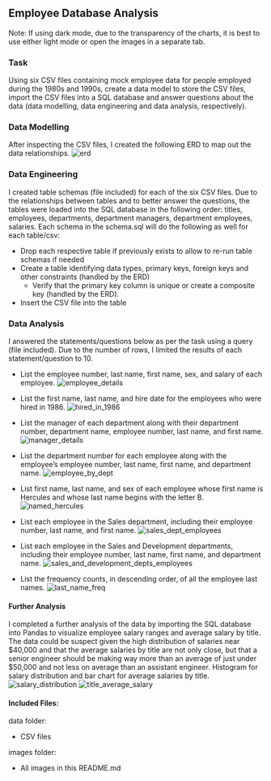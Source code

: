 ## Employee Database Analysis

Note: If using dark mode, due to the transparency of the charts, it is best to use either light mode or open the images in a separate tab. 

### Task
Using six CSV files containing mock employee data for people employed during the 1980s and 1990s, create a data model to store the CSV files, import the CSV files into a SQL database and answer questions about the data (data modelling, data engineering and data analysis, respectively). 

### Data Modelling
After inspecting the CSV files, I created the following ERD to map out the data relationships.
![erd](https://user-images.githubusercontent.com/104914008/184976866-f2d4a003-456e-4aae-be8c-d29b4d4163f0.png)

### Data Engineering
I created table schemas (file included) for each of the six CSV files. Due to the relationships between tables and to better answer the questions, the tables were loaded into the SQL database in the following order: titles, employees, departments, department managers, department employees, salaries. Each schema in the schema.sql will do the following as well for each table/csv: 
* Drop each respective table if previously exists to allow to re-run table schemas if needed
* Create a table identifying data types, primary keys, foreign keys and other constraints (handled by the ERD)
  * Verify that the primary key column is unique or create a composite key (handled by the ERD).
* Insert the CSV file into the table

### Data Analysis
I answered the statements/questions below as per the task using a query (file included). Due to the number of rows, I limited the results of each statement/question to 10.

* List the employee number, last name, first name, sex, and salary of each employee.
![employee_details](https://user-images.githubusercontent.com/104914008/184978449-7b1fb750-069b-4ee2-856f-daea40788cfd.png)

* List the first name, last name, and hire date for the employees who were hired in 1986.
![hired_in_1986](https://user-images.githubusercontent.com/104914008/184978499-40d88f3a-f488-479e-a291-939c71ddb1d5.png)

* List the manager of each department along with their department number, department name, employee number, last name, and first name.
![manager_details](https://user-images.githubusercontent.com/104914008/184978551-b790af7d-e5e2-4398-b417-12f238e5e5fc.png)

* List the department number for each employee along with the employee’s employee number, last name, first name, and department name.
![employee_by_dept](https://user-images.githubusercontent.com/104914008/184979073-45342ea2-3edb-451f-80f5-e6bf56dfccba.png)

* List first name, last name, and sex of each employee whose first name is Hercules and whose last name begins with the letter B.
![named_hercules](https://user-images.githubusercontent.com/104914008/184978618-d5b7f368-e1e0-4e26-be79-f14bcc2c2394.png)

* List each employee in the Sales department, including their employee number, last name, and first name.
![sales_dept_employees](https://user-images.githubusercontent.com/104914008/184978713-5324847e-974c-43e4-baed-233190050944.png)

* List each employee in the Sales and Development departments, including their employee number, last name, first name, and department name.
![sales_and_development_depts_employees](https://user-images.githubusercontent.com/104914008/184978731-351a3db7-7e8e-4961-b807-8be12e6b6c8c.png)

* List the frequency counts, in descending order, of all the employee last names.
![last_name_freq](https://user-images.githubusercontent.com/104914008/184978770-f0b0a025-187c-4e48-98cb-88f30edbceaf.png)

#### Further Analysis
I completed a further analysis of the data by importing the SQL database into Pandas to visualize employee salary ranges and average salary by title. The data could be suspect given the high distribution of salaries near $40,000 and that the average salaries by title are not only close, but that a senior engineer should be making way more than an average of just under $50,000 and not less on average than an assistant engineer. Histogram for salary distribution and bar chart for average salaries by title. 
![salary_distribution](https://user-images.githubusercontent.com/104914008/184980383-5a5ae49c-4edb-4146-9425-df0a35916cae.png)
![title_average_salary](https://user-images.githubusercontent.com/104914008/184980395-b8a8e120-6538-4941-9faf-00781ff3a879.png)


#### Included Files:
data folder:
* CSV files

images folder:
* All images in this README.md
